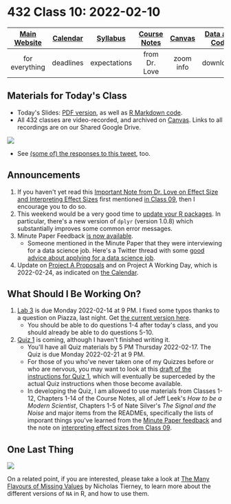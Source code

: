 # 432 Class 10: 2022-02-10

[Main Website](https://thomaselove.github.io/432/) | [Calendar](https://thomaselove.github.io/432/calendar.html) | [Syllabus](https://thomaselove.github.io/432-2022-syllabus/) | [Course Notes](https://thomaselove.github.io/432-notes/) | [Canvas](https://canvas.case.edu) | [Data and Code](https://github.com/THOMASELOVE/432-data) | [Sources](https://github.com/THOMASELOVE/432-2022/tree/main/references) | [Contact Us](https://thomaselove.github.io/432/contact.html)
:-----------: | :--------------: | :----------: | :---------: | :-------------: | :-----------: | :------------: | :-------------:
for everything | deadlines | expectations | from Dr. Love | zoom info | downloads | read/watch | need help?

## Materials for Today's Class

- Today's Slides: [PDF version](https://github.com/THOMASELOVE/432-2022/blob/main/classes/class10/432_2022_slides10.pdf), as well as [R Markdown code](https://github.com/THOMASELOVE/432-2022/blob/main/classes/class10/432_2022_slides10.Rmd). 
- All 432 classes are video-recorded, and archived on [Canvas](https://canvas.case.edu). Links to all recordings are on our Shared Google Drive.

![](https://github.com/THOMASELOVE/432-2022/blob/main/classes/class10/figures/rochford_tw.png)

- See [(some of) the responses to this tweet](https://twitter.com/RochfordElle/status/1359887143225733124), too.

## Announcements

1. If you haven't yet read this [Important Note from Dr. Love on Effect Size and Interpreting Effect Sizes](https://github.com/THOMASELOVE/432-2022/blob/main/classes/class09/effects_note.pdf) first mentioned [in Class 09](https://github.com/THOMASELOVE/432-2022/tree/main/classes/class09#important-note-from-dr-love-on-effect-size-and-interpreting-effect-sizes), then I encourage you to do so.
2. This weekend would be a very good time to [update your R packages](https://thomaselove.github.io/500/r_packages.html). In particular, there's a new version of `dplyr` (version 1.0.8) which substantially improves some common error messages.
3. Minute Paper Feedback [is now available](https://bit.ly/432-2022-min-09-feedback).
    - Someone mentioned in the Minute Paper that they were interviewing for a data science job. Here's a Twitter thread with some [good advice about applying for a data science job](https://twitter.com/DrJasonBrinkley/status/1448475546514513920).
4. Update on [Project A Proposals](https://github.com/THOMASELOVE/432-2022/blob/main/projectA/proposals/feedback1.md) and on Project A Working Day, which is 2022-02-24, as indicated on [the Calendar](https://thomaselove.github.io/432/calendar.html).

## What Should I Be Working On?

1. [Lab 3](https://github.com/THOMASELOVE/432-2022/blob/main/labs/lab03/lab03_instructions.md) is due Monday 2022-02-14 at 9 PM. I fixed some typos thanks to a question on Piazza, last night. Get [the current version here](https://github.com/THOMASELOVE/432-2022/blob/main/labs/lab03/lab03_instructions.md). 
    - You should be able to do questions 1-4 after today's class, and you should already be able to do questions 5-10.
2. [Quiz 1](https://github.com/THOMASELOVE/432-2022/tree/main/quiz/quiz1) is coming, although I haven't finished writing it.
    - You'll have all Quiz materials by 5 PM Thursday 2022-02-17. The Quiz is due Monday 2022-02-21 at 9 PM.
    - For those of you who've never taken one of my Quizzes before or who are nervous, you may want to look at this [draft of the instructions for Quiz 1](https://github.com/THOMASELOVE/432-2022/blob/main/quiz/quiz1/draft_instructions_for_quiz1.pdf), which will eventually be superceded by the actual Quiz instructions when those become available.
    - In developing the Quiz, I am allowed to use materials from Classes 1-12, Chapters 1-14 of the Course Notes, all of Jeff Leek's *How to be a Modern Scientist*, Chapters 1-5 of Nate Silver's *The Signal and the Noise* and major items from the READMEs, specifically the lists of imporant things you've learned from the [Minute Paper feedback](https://github.com/THOMASELOVE/432-2022/tree/main/minute) and the note on [interpreting effect sizes from Class 09](https://github.com/THOMASELOVE/432-2022/tree/main/classes/class09#important-note-from-dr-love-on-effect-size-and-interpreting-effect-sizes).

## One Last Thing

![](https://github.com/THOMASELOVE/432-2022/blob/main/classes/class10/figures/maarten_tw.png)

On a related point, if you are interested, please take a look at [The Many Flavours of Missing Values](https://www.njtierney.com/post/2020/09/17/missing-flavour/) by Nicholas Tierney, to learn more about the different versions of `NA` in R, and how to use them.

